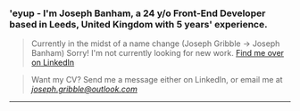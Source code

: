 ### 'eyup - I'm Joseph Banham, a 24 y/o Front-End Developer based in Leeds, United Kingdom with 5 years' experience.

> Currently in the midst of a name change (Joseph Gribble -> Joseph Banham)
> Sorry! I'm not currently looking for new work. 
> [Find me over on LinkedIn](https://www.linkedin.com/in/joseph-joe-gribble-606b40106/)

> Want my CV? Send me a message either on LinkedIn, or email me at *joseph.gribble@outlook.com*

---
